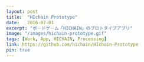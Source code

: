 ```yaml
---
layout: post
title:  "HIchain Prototype"
date:   2016-07-01
excerpt: "ボードゲーム「HICHAIN」のプロトタイプアプリ"
image: "/images/hichain-prototype.gif"
tags: [Work, App, HICHAIN, Processing]
link: https://github.com/hichain/HIchain-Prototype
pin: true
---
```


